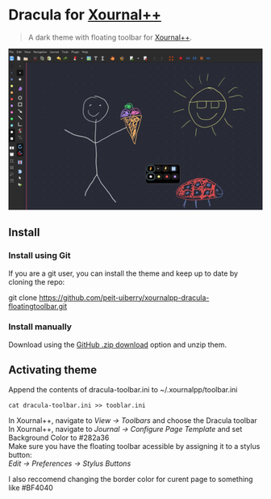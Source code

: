 # Dracula for [Xournal++](https://xournalpp.github.io)

> A dark theme with floating toolbar for [Xournal++](https://xournalpp.github.io).

![Screenshot](./screenshot.png)

## Install


### Install using Git

If you are a git user, you can install the theme and keep up to date by cloning the repo:

git clone https://github.com/peit-uiberry/xournalpp-dracula-floatingtoolbar.git

### Install manually

Download using the [GitHub .zip download](https://github.com/peit-uiberry/xournalpp-dracula-floatingtoolbar/archive/refs/heads/master.zip) option and unzip them.

## Activating theme

Append the contents of dracula-toolbar.ini to ~/.xournalpp/toolbar.ini<br>

    cat dracula-toolbar.ini >> tooblar.ini
In Xournal++, navigate to *View -> Toolbars* and choose the Dracula toolbar<br/>
In Xournal++, navigate to *Journal -> Configure Page Template* and set Background Color to #282a36<br/>
Make sure you have the floating toolbar acessible by assigning it to a stylus button: <br/>
*Edit -> Preferences -> Stylus Buttons* <br/>

I also reccomend changing the border color for curent page to something like #BF4040
